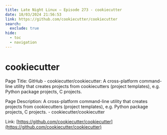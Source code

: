 ```yaml
---
title: Late Night Linux – Episode 273 - cookiecutter
date: 18/03/2024 21:56:53
link: https://github.com/cookiecutter/cookiecutter
search:
  exclude: true
hide:
  - toc
  - navigation
---
```


# cookiecutter

Page Title: GitHub - cookiecutter/cookiecutter: A cross-platform command-line utility that creates projects from cookiecutters (project templates), e.g. Python package projects, C projects.

Page Description: A cross-platform command-line utility that creates projects from cookiecutters (project templates), e.g. Python package projects, C projects. - cookiecutter/cookiecutter 

Link: [https://github.com/cookiecutter/cookiecutter](https://github.com/cookiecutter/cookiecutter)